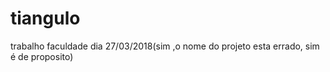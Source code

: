 # tiangulo
trabalho faculdade dia 27/03/2018(sim ,o nome do projeto esta errado, sim é de proposito)
